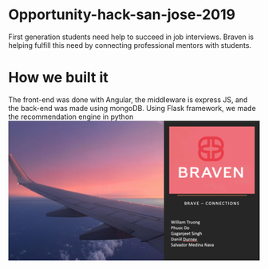 # Opportunity-hack-san-jose-2019
First generation students need help to succeed in job interviews. Braven is helping fulfill this need by connecting professional mentors with students.

# How we built it
The front-end was done with Angular, the middleware is express JS, and the back-end was made using mongoDB. Using Flask framework, we made the recommendation engine in python
![image](https://github.com/developmentsmn/opportunity-hack-san-jose-2019/blob/master/presentation-images/5.png)
